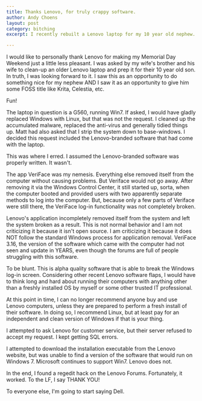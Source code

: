 ```yaml
---
title: Thanks Lenovo, for truly crappy software.
author: Andy Choens
layout: post
category: bitching
excerpt: I recently rebuilt a Lenovo laptop for my 10 year old nephew. Hilarity ensued thanks to some terrible software from Lenovo.

---
```


I would like to personally thank Lenovo for making my Memorial Day
Weekend just a little less pleasant. I was asked by my wife's brother
and his wife to clean-up an older Lenovo laptop and prep it for their
10 year old son. In truth, I was looking forward to it. I saw this as
an opportunity to do something nice for my nephew AND I saw it as an
opportunity to give him some FOSS title like Krita, Celestia, etc.

Fun!

The laptop in question is a G560, running Win7. If asked, I would have
gladly replaced Windows with Linux, but that was not the request. I
cleaned up the accumulated malware, replaced the anti-virus and
generally tidied things up. Matt had also asked that I strip the
system down to base-windows. I decided this request included the
Lenovo-branded software that had come with the laptop.

This was where I erred. I assumed the Lenovo-branded software was
properly written. It wasn't.

The app VeriFace was my nemesis. Everything else removed itself from
the computer without causing problems. But Veriface would not go
away. After removing it via the Windows Control Center, it still
started up, sorta, when the computer booted and provided users with
two apparently separate methods to log into the computer. But, because
only a few parts of Veriface were still there, the VeriFace log-in
functionality was not completely broken.

Lenovo's application incompletely removed itself from the system and
left the system broken as a result. This is not normal behavior and I
am not criticizing it because it isn't open source. I am criticizing
it because it does NOT follow the standard Windows process for
application removal. VeriFace 3.16, the version of the software which
came with the computer had not seen and update in YEARS, even though
the forums are full of people struggling with this software.

To be blunt. This is alpha quality software that is able to break the
Windows log-in screen. Considering other recent Lenovo software flaps,
I would have to think long and hard about running their computers with
anything other than a freshly installed OS by myself or some other
trusted IT professional.

At this point in time, I can no longer recommend anyone buy and use
Lenovo computers, unless they are prepared to perform a fresh install
of their software. In doing so, I recommend Linux, but at least pay
for an independent and clean version of Windows if that is your thing.

I attempted to ask Lenovo for customer service, but their server
refused to accept my request. I kept getting SQL errors.

I attempted to download the installation executable from the Lenovo
website, but was unable to find a version of the software that would
run on Windows 7. Microsoft continues to support Win7. Lenovo does
not.

In the end, I found a regedit hack on the Lenovo Forums. Fortunately,
it worked. To the LF, I say THANK YOU!

To everyone else, I'm going to start saying Dell.
